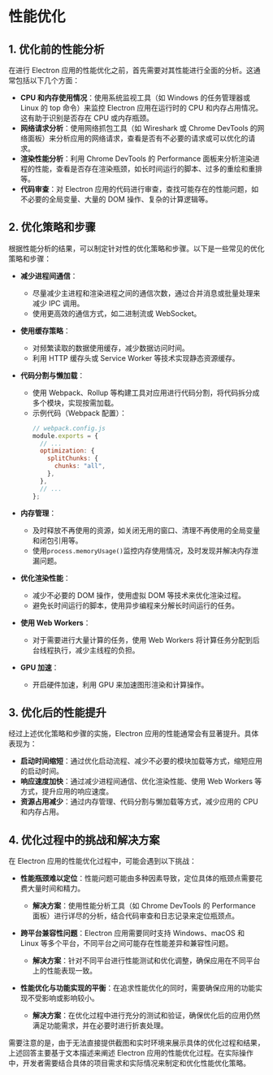 # 性能优化

## 1. 优化前的性能分析

在进行 Electron 应用的性能优化之前，首先需要对其性能进行全面的分析。这通常包括以下几个方面：

- **CPU 和内存使用情况**：使用系统监视工具（如 Windows 的任务管理器或 Linux 的 top 命令）来监控 Electron 应用在运行时的 CPU 和内存占用情况。这有助于识别是否存在 CPU 或内存瓶颈。
- **网络请求分析**：使用网络抓包工具（如 Wireshark 或 Chrome DevTools 的网络面板）来分析应用的网络请求，查看是否有不必要的请求或可以优化的请求。
- **渲染性能分析**：利用 Chrome DevTools 的 Performance 面板来分析渲染进程的性能，查看是否存在渲染瓶颈，如长时间运行的脚本、过多的重绘和重排等。
- **代码审查**：对 Electron 应用的代码进行审查，查找可能存在的性能问题，如不必要的全局变量、大量的 DOM 操作、复杂的计算逻辑等。

## 2. 优化策略和步骤

根据性能分析的结果，可以制定针对性的优化策略和步骤。以下是一些常见的优化策略和步骤：

- **减少进程间通信**：

  - 尽量减少主进程和渲染进程之间的通信次数，通过合并消息或批量处理来减少 IPC 调用。
  - 使用更高效的通信方式，如二进制流或 WebSocket。

- **使用缓存策略**：

  - 对频繁读取的数据使用缓存，减少数据访问时间。
  - 利用 HTTP 缓存头或 Service Worker 等技术实现静态资源缓存。

- **代码分割与懒加载**：

  - 使用 Webpack、Rollup 等构建工具对应用进行代码分割，将代码拆分成多个模块，实现按需加载。
  - 示例代码（Webpack 配置）：
    ```javascript
    // webpack.config.js
    module.exports = {
      // ...
      optimization: {
        splitChunks: {
          chunks: "all",
        },
      },
      // ...
    };
    ```

- **内存管理**：

  - 及时释放不再使用的资源，如关闭无用的窗口、清理不再使用的全局变量和闭包引用等。
  - 使用`process.memoryUsage()`监控内存使用情况，及时发现并解决内存泄漏问题。

- **优化渲染性能**：

  - 减少不必要的 DOM 操作，使用虚拟 DOM 等技术来优化渲染过程。
  - 避免长时间运行的脚本，使用异步编程来分解长时间运行的任务。

- **使用 Web Workers**：

  - 对于需要进行大量计算的任务，使用 Web Workers 将计算任务分配到后台线程执行，减少主线程的负担。

- **GPU 加速**：
  - 开启硬件加速，利用 GPU 来加速图形渲染和计算操作。

## 3. 优化后的性能提升

经过上述优化策略和步骤的实施，Electron 应用的性能通常会有显著提升。具体表现为：

- **启动时间缩短**：通过优化启动流程、减少不必要的模块加载等方式，缩短应用的启动时间。
- **响应速度加快**：通过减少进程间通信、优化渲染性能、使用 Web Workers 等方式，提升应用的响应速度。
- **资源占用减少**：通过内存管理、代码分割与懒加载等方式，减少应用的 CPU 和内存占用。

## 4. 优化过程中的挑战和解决方案

在 Electron 应用的性能优化过程中，可能会遇到以下挑战：

- **性能瓶颈难以定位**：性能问题可能由多种因素导致，定位具体的瓶颈点需要花费大量时间和精力。

  - **解决方案**：使用性能分析工具（如 Chrome DevTools 的 Performance 面板）进行详尽的分析，结合代码审查和日志记录来定位瓶颈点。

- **跨平台兼容性问题**：Electron 应用需要同时支持 Windows、macOS 和 Linux 等多个平台，不同平台之间可能存在性能差异和兼容性问题。

  - **解决方案**：针对不同平台进行性能测试和优化调整，确保应用在不同平台上的性能表现一致。

- **性能优化与功能实现的平衡**：在追求性能优化的同时，需要确保应用的功能实现不受影响或影响较小。
  - **解决方案**：在优化过程中进行充分的测试和验证，确保优化后的应用仍然满足功能需求，并在必要时进行折衷处理。

需要注意的是，由于无法直接提供截图和实时环境来展示具体的优化过程和结果，上述回答主要基于文本描述来阐述 Electron 应用的性能优化过程。在实际操作中，开发者需要结合具体的项目需求和实际情况来制定和优化性能优化策略。
